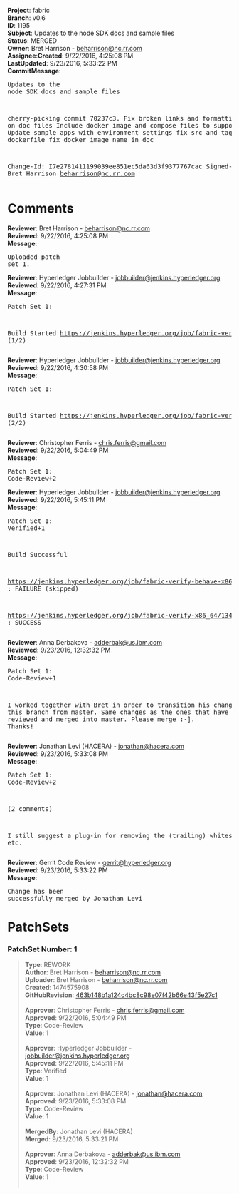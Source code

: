 <strong>Project</strong>: fabric</br><strong>Branch</strong>: v0.6<br><strong>ID</strong>: 1195<br><strong>Subject</strong>: Updates to the node SDK docs and sample files<br><strong>Status</strong>: MERGED<br><strong>Owner</strong>: Bret Harrison - beharrison@nc.rr.com<br><strong>Assignee</strong>:<strong>Created</strong>: 9/22/2016, 4:25:08 PM<br><strong>LastUpdated</strong>: 9/23/2016, 5:33:22 PM<br><strong>CommitMessage</strong>:<br><pre>Updates to the node SDK docs and sample files

cherry-picking commit 70237c3.
Fix broken links and formatting issues on doc files
Include docker image and compose files to support docs
Update sample apps with environment settings
fix src and tag in dockerfile
fix docker image name in doc

Change-Id: I7e2781411199039ee851ec5da63d3f9377767cac
Signed-off-by: Bret Harrison <beharrison@nc.rr.com>
</pre><h1>Comments</h1><strong>Reviewer</strong>: Bret Harrison - beharrison@nc.rr.com<br><strong>Reviewed</strong>: 9/22/2016, 4:25:08 PM<br><strong>Message</strong>: <pre>Uploaded patch set 1.</pre><strong>Reviewer</strong>: Hyperledger Jobbuilder - jobbuilder@jenkins.hyperledger.org<br><strong>Reviewed</strong>: 9/22/2016, 4:27:31 PM<br><strong>Message</strong>: <pre>Patch Set 1:

Build Started https://jenkins.hyperledger.org/job/fabric-verify-x86_64/1343/ (1/2)</pre><strong>Reviewer</strong>: Hyperledger Jobbuilder - jobbuilder@jenkins.hyperledger.org<br><strong>Reviewed</strong>: 9/22/2016, 4:30:58 PM<br><strong>Message</strong>: <pre>Patch Set 1:

Build Started https://jenkins.hyperledger.org/job/fabric-verify-behave-x86_64/264/ (2/2)</pre><strong>Reviewer</strong>: Christopher Ferris - chris.ferris@gmail.com<br><strong>Reviewed</strong>: 9/22/2016, 5:04:49 PM<br><strong>Message</strong>: <pre>Patch Set 1: Code-Review+2</pre><strong>Reviewer</strong>: Hyperledger Jobbuilder - jobbuilder@jenkins.hyperledger.org<br><strong>Reviewed</strong>: 9/22/2016, 5:45:11 PM<br><strong>Message</strong>: <pre>Patch Set 1: Verified+1

Build Successful 

https://jenkins.hyperledger.org/job/fabric-verify-behave-x86_64/264/ : FAILURE (skipped)

https://jenkins.hyperledger.org/job/fabric-verify-x86_64/1343/ : SUCCESS</pre><strong>Reviewer</strong>: Anna Derbakova - adderbak@us.ibm.com<br><strong>Reviewed</strong>: 9/23/2016, 12:32:32 PM<br><strong>Message</strong>: <pre>Patch Set 1: Code-Review+1

I worked together with Bret in order to transition his changes to this branch from master. Same changes as the ones that have already been reviewed and merged into master. Please merge :-]. Thanks!</pre><strong>Reviewer</strong>: Jonathan Levi (HACERA) - jonathan@hacera.com<br><strong>Reviewed</strong>: 9/23/2016, 5:33:08 PM<br><strong>Message</strong>: <pre>Patch Set 1: Code-Review+2

(2 comments)

I still suggest a plug-in for removing the (trailing) whitespaces, etc.</pre><strong>Reviewer</strong>: Gerrit Code Review - gerrit@hyperledger.org<br><strong>Reviewed</strong>: 9/23/2016, 5:33:22 PM<br><strong>Message</strong>: <pre>Change has been successfully merged by Jonathan Levi</pre><h1>PatchSets</h1><h3>PatchSet Number: 1</h3><blockquote><strong>Type</strong>: REWORK<br><strong>Author</strong>: Bret Harrison - beharrison@nc.rr.com<br><strong>Uploader</strong>: Bret Harrison - beharrison@nc.rr.com<br><strong>Created</strong>: 1474575908<br><strong>GitHubRevision</strong>: [463b148b1a124c4bc8c98e07f42b66e43f5e27c1](https://github.com/hyperledger/fabric/commit/463b148b1a124c4bc8c98e07f42b66e43f5e27c1)<br><br><strong>Approver</strong>: Christopher Ferris - chris.ferris@gmail.com<br><strong>Approved</strong>: 9/22/2016, 5:04:49 PM<br><strong>Type</strong>: Code-Review<br><strong>Value</strong>: 1<br><br><strong>Approver</strong>: Hyperledger Jobbuilder - jobbuilder@jenkins.hyperledger.org<br><strong>Approved</strong>: 9/22/2016, 5:45:11 PM<br><strong>Type</strong>: Verified<br><strong>Value</strong>: 1<br><br><strong>Approver</strong>: Jonathan Levi (HACERA) - jonathan@hacera.com<br><strong>Approved</strong>: 9/23/2016, 5:33:08 PM<br><strong>Type</strong>: Code-Review<br><strong>Value</strong>: 1<br><br><strong>MergedBy</strong>: Jonathan Levi (HACERA)<br><strong>Merged</strong>: 9/23/2016, 5:33:21 PM<br><br><strong>Approver</strong>: Anna Derbakova - adderbak@us.ibm.com<br><strong>Approved</strong>: 9/23/2016, 12:32:32 PM<br><strong>Type</strong>: Code-Review<br><strong>Value</strong>: 1<br><br></blockquote>